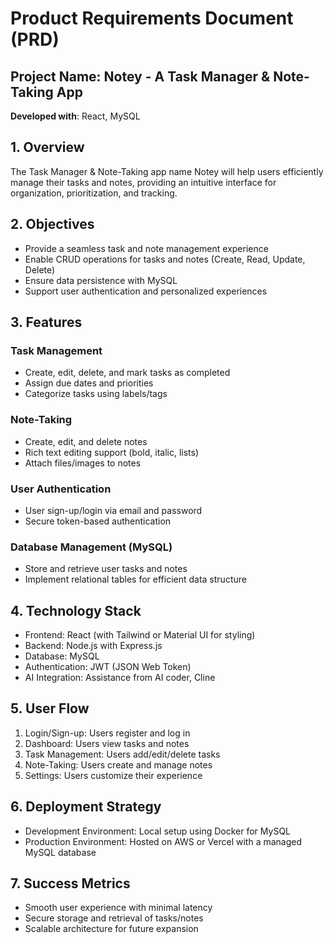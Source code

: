 # Product Requirements Document (PRD)
## Project Name: Notey - A Task Manager & Note-Taking App
**Developed with**: React, MySQL  

## 1. Overview
The Task Manager & Note-Taking app name Notey will help users efficiently manage their tasks and notes, providing an intuitive interface for organization, prioritization, and tracking.

## 2. Objectives
- Provide a seamless task and note management experience
- Enable CRUD operations for tasks and notes (Create, Read, Update, Delete)
- Ensure data persistence with MySQL
- Support user authentication and personalized experiences

## 3. Features

### Task Management
- Create, edit, delete, and mark tasks as completed
- Assign due dates and priorities
- Categorize tasks using labels/tags

### Note-Taking
- Create, edit, and delete notes
- Rich text editing support (bold, italic, lists)
- Attach files/images to notes

### User Authentication
- User sign-up/login via email and password
- Secure token-based authentication

### Database Management (MySQL)
- Store and retrieve user tasks and notes
- Implement relational tables for efficient data structure

## 4. Technology Stack
- Frontend: React (with Tailwind or Material UI for styling)
- Backend: Node.js with Express.js
- Database: MySQL
- Authentication: JWT (JSON Web Token)
- AI Integration: Assistance from AI coder, Cline

## 5. User Flow
1. Login/Sign-up: Users register and log in
2. Dashboard: Users view tasks and notes
3. Task Management: Users add/edit/delete tasks
4. Note-Taking: Users create and manage notes
5. Settings: Users customize their experience

## 6. Deployment Strategy
- Development Environment: Local setup using Docker for MySQL
- Production Environment: Hosted on AWS or Vercel with a managed MySQL database

## 7. Success Metrics
- Smooth user experience with minimal latency
- Secure storage and retrieval of tasks/notes
- Scalable architecture for future expansion